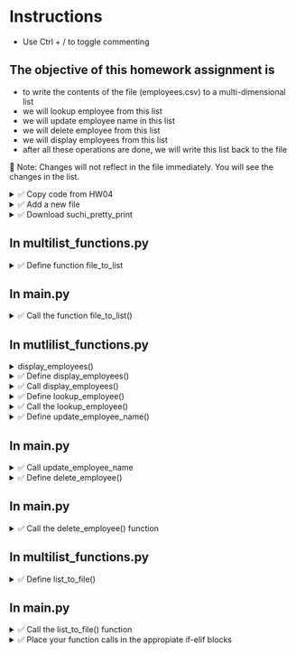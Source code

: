 # Instructions  

- Use Ctrl + / to toggle commenting

## The objective of this homework assignment is
- to write the contents of the file (employees.csv) to a multi-dimensional list
- we will lookup employee from this list
- we will update employee name in this list
- we will delete employee from this list
- we will display employees from this list
- after all these operations are done, we will write this list back to the file

🚩 Note: Changes will not reflect in the file immediately. You will see the changes in the list.

<details>
  <summary>
    ✅ Copy code from HW04
  </summary>

  - Copy main.py, validations.py, functions.py, list_functions.py
  - We won't be using functions.py or list_functions.py, but it will be nice to have all your modules in one place
  - Download employees.csv from https://github.com/suchialex/CINS3002-HW05/blob/main/employees.csv
</details>

<details>
  <summary>
    ✅ Add a new file
  </summary>
  Create a new file named multilist_functions.py. Copy the function employees_operations() from functions.py. We will the rest of the functions from scratch.
</details>

<details>
  <summary>
    ✅ Download suchi_pretty_print
  </summary>
  Download if you need it
</details>

## In multilist_functions.py

<details>
  <summary>
    ✅ Define function file_to_list
  </summary>
  Objective: This function will read the contents of the employees.txt file line by line and split each line into a list using the delimiter ; and  store this list in a list. This multi-dimensional list is returned to the calling function.

  - This function does not accept any parameters

In the function body,
  - First, create an empty list (this list will contain all the employees data)
  - Using the context manager, open the file employees.txt in read mode and store it in a file pointer
  - (🚩 Use exception handling since file is being opened in read mode)
  - Using this file pointer, start a for loop with a loop variable of your choice (this variable will read each line of the file)
  - Strip off the newline character from the loop variable
  - Convert the string stored in the loop variable to a list using the delimiter ⏩ 7-20b
  - (🚩 Name this list differently than the empty list above)
  - Now append this list to the empty list you created above
  - Outside the for loop return the list
  - Using list comprehension rewrite the above statements as concisely as possible ⏩ 7-25
  
</details>

## In main.py

<details>
  <summary>
    ✅ Call the function file_to_list()
  </summary>

   - Inside employee_operations(), comment out the while loop and the function call to list_to_file()
   - Print the returned list (you may use suchi_print(), after importing it)
   - 📜 Execute the code
     - See if the multi-dimensional list is being printed correctly
     - Clear the contents of the file and ensure an empty list is printed
     - Misspell the file name and ensure an empty list is printed
</details>


## In mutlilist_functions.py

<details>
  <summary>
    display_employees()
    <details>
  <summary>
    ✅ Define display_employees()
  </summary>
  The objective of this function is to display all employees in a tabular format
  
  - This function takes one parameter - the employee multi-dimensional list<br>
  - This function returns nothing, so it is a void function<br>

  In the function body

  - Start a for loop to go over the multi-dimensional list, choose a name for the loop variable
  - Using the appropriate indices of the loop variable, print ID, Name, Department and Salary is a formatted tabular fashion

</details>


<details>
  <summary>
    ✅ Call display_employees()
  </summary>
  
  - You may comment out the code related to lookup_employee() (🚩 NOT the list_to_file() function call)
  - Call the display_employees() by passing the employees list (obtained from the file_to_list function) as an argument
</details>
  </summary>
</details>



<details>
  <summary>
    ✅ Define lookup_employee()
  </summary>

  This function takes two parameters 
  - the employees list 
  - the employee_id we are trying to lookup 

  It returns two values 
  - found (boolean) - True if the employee is found, False if not
  - index (the integer position in the employees list where this employee was found, we don't find the employee, we will return 0)

In the function body

  - Start a for loop to go over the multi-dimensional employee list, choose a name for the loop variable, (each employee list will be stored in this variable, one at a time)
  - Using an if statement and the in operator, check if the employee_id (passed as parameter) is present in the list stored in the loop variable
  - If yes,
    - Get the index of the employee stored in the loop variable in the multi-dimensional list
    - Using the loop variables' appropriate indices, print the Name, Department and Salary
    - return True and the index obtained above
  - If not
    - print employee not found
    - return False and 0

</details>



<details>
  <summary>
    ✅ Call the lookup_employee()
  </summary>

  - After the file_to_list() function call, ask the user to provide the employee ID that needs to be looked up using input statement
  - Call the lookup_employee() passing TWO arguments, the multi-dimensional list obtained earlier and the employee id from the above step
  - Store the returned values in two variables
  - Check if the first variable is False, if yes, print employee not found
  - Execute your code and enter employee ID 1004 and see if the correct values are being printed
  - Execute your code again and enter employee ID 54, it should print employee not found
</details>





<details>
  <summary>
    ✅ Define update_employee_name()
  </summary>
  The objective is to get an employee ID and call the lookup_function to see if that employee exists in the employees list, if yes, we use the index returned by the lookup function and update the name which will be at [index][1] position. This function takes the employee multi-dimensional list as parameter and returns the modified employee list back<br>

  
In the function body

  - Ask the user to provide the employee ID whose name needs to be updated and store in a variable
  - call the lookup function using the employee list passed as the parameter and the above variable
  - store the returned values in two variables
  - check if the first variable is True, if yes
    - Ask the user to provide a new first name by calling the validate_first_name() function
    - Ask the user to provide a new last name by calling the validate_first_name() function
    - 🚩 You may have to import the validations module
    - concatenate the first and last names with a space in between 
    - then modify the [index][1] position in the employees multi-dimensional list with the new full name
  - Outside the if block, return the employees list
</details>

## In main.py

<details>
  <summary>
    ✅ Call update_employee_name
  </summary>
  After the display_employees, call the update_employee_name by passing the employees list returned by file_to_list as an argument. Store the returned list in the same employees list variable (for simplicity)
</details>


<details>
  <summary>
    ✅ Define delete_employee()
  </summary>
  The objective is to ask the employee to enter the employee ID to be deleted and delete the corresponding elements from the employees list

  - This function accepts one parameter - the employee list
  - It returns one parameter - the modified employee list

  In the function body<br>

  - Ask the user for the employee ID to be deleted and store in a variable
  - Call the lookup function using the employees list passed as the parameter and the employee ID above
  - Store the returned values in two variables
  - If the first returned variable is True,
    - Write a statement to delete the element at the index position of the multi-dimensional employees list
  - Outside the if block, return the employees multi-dimensional list
</details>

## In main.py

<details>
  <summary>
    ✅ Call the delete_employee() function
  </summary>
  You may comment out update_employee_name() call<br>
  Call the delete_employee() by passing the employee list as the argument

</details>

## In multilist_functions.py

<details>
  <summary>
    ✅ Define list_to_file()
  </summary>
  The objective is to write all the list elements back to the file<br>

  - This function accepts one parameter, the employee multi-dimensional list
  - This function returns nothing, so it is a void function

    In the function body<br>

  - Using a context manager, open the file employees.txt in write mode (not append mode) and get the file object/pointer
  - Use a for loop to go over the multi-dimensional list passed as the parameter, choose a loop variable name
  - Loop variable stores each employee data in a list, so convert this list to a string with a delimiter ⏩ 7-0c, choose  name for this string
  - To this string add a newline character and write to the file

</details>

## In main.py

<details>
  <summary>
    ✅ Call the list_to_file() function
  </summary>
  You may comment the delete_employee() function<br>
  Call the function list_to_file passing the employee multi-dimensional list as argument
</details>


<details>
  <summary>
    ✅ Place your function calls in the appropiate if-elif blocks
  </summary>

  - file_to_list() will be the first function call
  - print the menu of options
  - ask the user what option he/she chooses using input statement
  - place the function calls in the correct if-elif-else blocks as per your menu
  - you may use pass statement in the blocks for which we haven't written functions for
  - list_to_file will be the last function call in main body
  - If you'd like to write the while loop, until user presses x or X, you are encouraged to do so. 🚩 BUT, make sure file_to_list and list_to_file function calls are OUTSIDE the while loop
  - Write code documentation for all your functions

</details>
